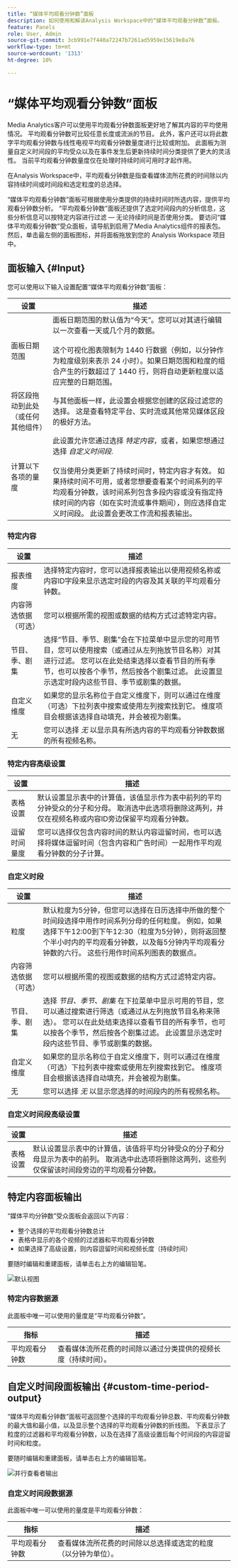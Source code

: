 ```yaml
---
title: “媒体平均观看分钟数”面板
description: 如何使用和解读Analysis Workspace中的“媒体平均观看分钟数”面板。
feature: Panels
role: User, Admin
source-git-commit: 3cb991e7f440a72247b7261ad5959e15619e8a76
workflow-type: tm+mt
source-wordcount: '1313'
ht-degree: 10%

---
```


# “媒体平均观看分钟数”面板

Media Analytics客户可以使用平均观看分钟数面板更好地了解其内容的平均使用情况。 平均观看分钟数可比较任意长度或流派的节目。 此外，客户还可以将此数字平均观看分钟数与线性电视平均观看分钟数量度进行比较或附加。 此面板为测量自定义时间段的平均受众以及在事件发生后更新持续时间分类提供了更大的灵活性。 当前平均观看分钟数量度仅在处理时持续时间可用时才起作用。

在Analysis Workspace中，平均观看分钟数是指查看媒体流所花费的时间除以内容持续时间或时间段和选定粒度的总选择。

“媒体平均观看分钟数”面板可根据使用分类提供的持续时间时所选内容，提供平均观看分钟数分析。
“平均观看分钟数”面板还提供了选定时间段内的分析信息，这些分析信息可以按特定内容进行过滤 — 无论持续时间是否使用分类。 要访问“媒体平均观看分钟数”受众面板，请导航到启用了Media Analytics组件的报表包。 然后，单击最左侧的面板图标，并将面板拖放到您的 Analysis Workspace 项目中。

<!-- For more information, see the Media Average Minute Audience introduction video:
<< replace with AMA video when available >> -->

<!-- >[!VIDEO](https://video.tv.adobe.com/v/330177/?quality=12) -->

## 面板输入 {#Input}

您可以使用以下输入设置配置“媒体平均观看分钟数”面板：

| 设置 | 描述 |
|---------|------------|
| 面板日期范围 | 面板日期范围的默认值为“今天”。您可以对其进行编辑以一次查看一天或几个月的数据。<br></br>这个可视化图表限制为 1440 行数据（例如，以分钟作为粒度级别来表示 24 小时）。如果日期范围和粒度的组合产生的行数超过了 1440 行，则将自动更新粒度以适应完整的日期范围。 |
| 将区段拖动到此处（或任何其他组件） | 与其他面板一样，此设置会根据您创建的区段过滤您的选择。 这是查看特定平台、实时流或其他常见媒体区段的极好方法。 |
| 计算以下各项的量度 | 此设置允许您通过选择 *特定内容*，或者，如果您想通过选择 *自定义时间段*. <br></br>仅当使用分类更新了持续时间时，特定内容才有效。 如果持续时间不可用，或者您想要查看某个时间系列的平均观看分钟数，该时间系列包含多段内容或没有指定持续时间的内容（如在实时流或事件期间），则应选择自定义时间段。 此设置会更改工作流和报表输出。 |

### 特定内容

| 设置 | 描述 |
|---------|------------|
| 报表维度 | 选择特定内容时，您可以选择报表输出以使用视频名称或内容ID字段来显示选定时段的内容及其关联的平均观看分钟数。 |
| 内容筛选依据（可选） | 您可以根据所需的视图或数据的结构方式过滤特定内容。 |
| 节目、季、剧集 | 选择“节目、季节、剧集”会在下拉菜单中显示您的可用节目，您可以使用搜索（或通过从左列拖放节目名称）对其进行过滤。 您可以在此处结束选择以查看节目的所有季节，也可以按各个季节，然后按各个剧集过滤。 此设置显示选定时段内这些节目、季节或剧集的数据。 |
| 自定义维度 | 如果您的显示名称位于自定义维度下，则可以通过在维度（可选）下拉列表中搜索或使用左列搜索找到它。 维度项目会根据该选择自动填充，并会被视为剧集。 |
| 无 | 您可以选择 *无* 以显示具有所选内容的平均观看分钟数数据的所有视频名称。 |

### 特定内容高级设置

| 设置 | 描述 |
|---------|------------|
| 表格设置 | 默认设置显示表中的计算值，该值显示作为表中前列的平均分钟受众的分子和分母。 取消选中此选项将删除这两列，并仅在视频名称或内容ID旁边保留平均观看分钟数。 |
| 逗留时间量度 | 您可以选择仅包含内容时间的默认内容逗留时间，也可以选择将媒体逗留时间（包含内容和广告时间）一起用作平均观看分钟数的分子计算。 |

### 自定义时段

| 设置 | 描述 |
|---------|------------|
| 粒度 | 默认粒度为5分钟，但您可以选择在日历选择中所做的整个时间段选择中用作时间系列分母的任何粒度。 例如，如果选择下午12:00到下午12:30（粒度为5分钟），则将返回整个半小时内的平均观看分钟数，以及每5分钟内平均观看分钟数的六行。 这些行用作时间系列图表的数据点。 |
| 内容筛选依据（可选） | 您可以根据所需的视图或数据的结构方式过滤特定内容。 |
| 节目、季、剧集 | 选择 *节目、季节、剧集* 在下拉菜单中显示可用的节目，您可以通过搜索进行筛选（或通过从左列拖放节目名称来筛选）。 您可以在此处结束选择以查看节目的所有季节，也可以按各个季节，然后按各个剧集过滤。 此设置显示选定时段内这些节目、季节或剧集的数据。 |
| 自定义维度 | 如果您的显示名称位于自定义维度下，则可以通过在维度（可选）下拉列表中搜索或使用左列搜索找到它。 维度项目会根据该选择自动填充，并会被视为剧集。 |
| 无 | 您可以选择 *无* 以显示您选择的时间段内的所有视频名称。 |

### 自定义时间段高级设置

| 设置 | 描述 |
|---------|------------|
| 表格设置 | 默认设置显示表中的计算值，该值将平均分钟受众的分子和分母显示为表中的前列。 取消选中此选项将删除这两列，这些列仅保留该时间段旁边的平均观看分钟数。 |


## 特定内容面板输出

“媒体平均分钟数”受众面板会返回以下内容：

* 整个选择的平均观看分钟数总计
* 表格中显示的各个视频的过滤器和平均观看分钟数
* 如果选择了高级设置，则内容逗留时间和视频长度（持续时间）

要随时编辑和重建面板，请单击右上方的编辑铅笔。

![默认视图](assets/specific-content-panel-output.png)


### 特定内容数据源

此面板中唯一可以使用的量度是“平均观看分钟数”。

| 指标 | 描述 |
|--------|-------------|
| 平均观看分钟数 | 查看媒体流所花费的时间除以通过分类提供的视频长度（持续时间）。 |

## 自定义时间段面板输出 {#custom-time-period-output}

“媒体平均观看分钟数”面板可返回整个选择的平均观看分钟总数、平均观看分钟数的最大值和最小值，以及显示整个选择的平均观看分钟数的折线图。 下表显示了粒度的过滤器和平均观看分钟数，以及在选择了高级设置后每个时间段的内容逗留时间和粒度。

要随时编辑和重建面板，请单击右上方的编辑铅笔。

![并行查看者输出](assets/custom-time-period-panel-output.png)

### 自定义时间段数据源

此面板中唯一可以使用的量度是平均观看分钟数：

| 指标 | 描述 |
|---|---|
| 平均观看分钟数 | 查看媒体流所花费的时间除以总选择或选定的粒度（以分钟为单位）。 |



<!-- For more information about Media Average Minute Audience, visit [MA doc page]( https://url). -->
